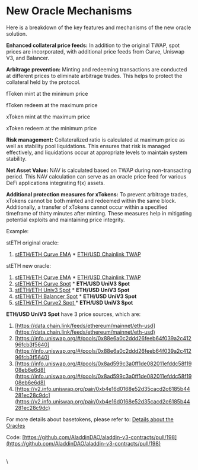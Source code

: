 # New Oracle Mechanisms

Here is a breakdown of the key features and mechanisms of the new oracle solution.

**Enhanced collateral price feeds:** In addition to the original TWAP, spot prices are incorporated, with additional price feeds from Curve, Uniswap V3, and Balancer.

**Arbitrage prevention:** Minting and redeeming transactions are conducted at different prices to eliminate arbitrage trades. This helps to protect the collateral held by the protocol.&#x20;



fToken mint at the minimum price

fToken redeem at the maximum price

xToken mint at the maximum price

xToken redeem at the minimum price



**Risk management:** Collateralized ratio is calculated at maximum price as well as stability pool liquidations. This ensures that risk is managed effectively, and liquidations occur at appropriate levels to maintain system stability.

**Net Asset Value:** NAV is calculated based on TWAP during non-transacting period. This NAV calculation can serve as an oracle price feed for various DeFi applications integrating f(x) assets.

**Additional protection measures for xTokens:** To prevent arbitrage trades, xTokens cannot be both minted and redeemed within the same block. Additionally, a transfer of xTokens cannot occur within a specified timeframe of thirty minutes after minting. These measures help in mitigating potential exploits and maintaining price integrity.



Example:&#x20;

stETH original oracle:&#x20;

1. [stETH/ETH Curve EMA](https://curve.fi/#/ethereum/pools/factory-v2-303/deposit) \* [ETH/USD Chainlink TWAP](https://data.chain.link/feeds/ethereum/mainnet/eth-usd)

stETH new oracle:&#x20;

1. [stETH/ETH Curve EMA](https://curve.fi/#/ethereum/pools/factory-v2-303/deposit) \* [ETH/USD Chainlink TWAP](https://data.chain.link/feeds/ethereum/mainnet/eth-usd)
2. &#x20;[stETH/ETH Curve Spot](https://curve.fi/#/ethereum/pools/factory-v2-303/deposit) \* **ETH/USD UniV3 Spot**&#x20;
3. [stETH/ETH Univ3 Spot](https://info.uniswap.org/#/pools/0x109830a1aaad605bbf02a9dfa7b0b92ec2fb7daa) \* **ETH/USD UniV3 Spot**&#x20;
4. [stETH/ETH Balancer Spot](https://app.balancer.fi/#/ethereum/pool/0x93d199263632a4ef4bb438f1feb99e57b4b5f0bd0000000000000000000005c2) \* **ETH/USD UniV3 Spot**&#x20;
5. [stETH/ETH Curve2 Spot ](https://curve.fi/#/ethereum/pools/steth/deposit)\* **ETH/USD UniV3 Spot**&#x20;

**ETH/USD UniV3 Spot** have 3 price sources, which are:&#x20;

1. [ ](https://data.chain.link/feeds/ethereum/mainnet/eth-usd)[https://data.chain.link/feeds/ethereum/mainnet/eth-usd](https://data.chain.link/feeds/ethereum/mainnet/eth-usd)
2. [https://info.uniswap.org/#/pools/0x88e6a0c2ddd26feeb64f039a2c41296fcb3f5640](https://info.uniswap.org/#/pools/0x88e6a0c2ddd26feeb64f039a2c41296fcb3f5640)
3. [https://info.uniswap.org/#/pools/0x8ad599c3a0ff1de082011efddc58f1908eb6e6d8](https://info.uniswap.org/#/pools/0x8ad599c3a0ff1de082011efddc58f1908eb6e6d8)
4. [https://v2.info.uniswap.org/pair/0xb4e16d0168e52d35cacd2c6185b44281ec28c9dc](https://v2.info.uniswap.org/pair/0xb4e16d0168e52d35cacd2c6185b44281ec28c9dc)

For more details about basetokens, please refer to: [Details about the Oracles](https://docs.google.com/spreadsheets/d/1GBCoRVEt-JdGJMLbkxx7edFQO49cAxUxMC-l05facrg/edit#gid=0)

Code: [https://github.com/AladdinDAO/aladdin-v3-contracts/pull/198](https://github.com/AladdinDAO/aladdin-v3-contracts/pull/198)

\
\
